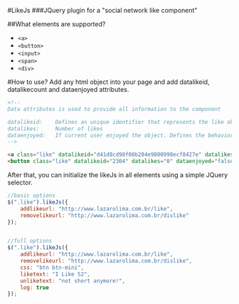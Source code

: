 #LikeJs
###JQuery plugin for a "social network like component"

##What elements are supported?
- `<a>`
- `<button>`
- `<input>`
- `<span>`
- `<div>`

#How to use?
Add any html object into your page and add datalikeid, datalikecount and dataenjoyed attributes.

```html
<!--
Data attributes is used to provide all information to the component

datalikeid:    Defines an unique identifier that represents the like object
datalikes:     Number of likes
dataenjoyed:   If current user enjoyed the object. Defines the behavior of appearance
-->

<a class="like" datalikeid="d41d8cd98f00b204e9800998ecf8427e" datalikes="7" dataenjoyed="true"></a>
<button class="like" datalikeid="2304" datalikes="0" dataenjoyed="false"></button>
```


After that, you can initialize the likeJs in all elements using a simple JQuery selector.

```javascript
//basic options
$(".like").likeJs({
	addlikeurl: "http://www.lazarolima.com.br/like",
	removelikeurl: "http://www.lazarolima.com.br/dislike"
});


//full options
$(".like").likeJs({
	addlikeurl: "http://www.lazarolima.com.br/like",
	removelikeurl: "http://www.lazarolima.com.br/dislike",
	css: "btn btn-mini",
	liketext: "I Like S2",
	unliketext: "not short anymore!",
	log: true
}); 
```